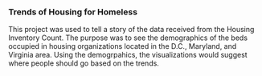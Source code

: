### Trends of Housing for Homeless

This project was used to tell a story of the data received from the Housing Inventory Count. The purpose was to see the demographics of the beds occupied in housing organizations located in the D.C., Maryland, and Virginia area. Using the demogrpahics, the visualizations would suggest where people should go based on the trends.

